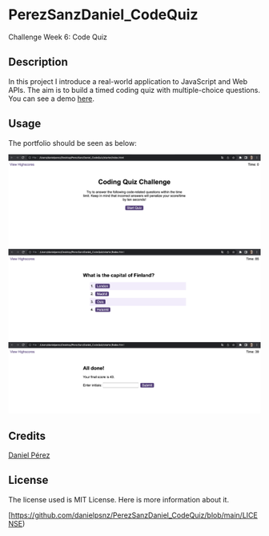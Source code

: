 # PerezSanzDaniel_CodeQuiz

Challenge Week 6: Code Quiz

## Description 

In this project I introduce a real-world application to JavaScript and Web APIs. The aim is to build a timed coding quiz with multiple-choice questions. You can see a demo [here](https://danielpsnz.github.io/PerezSanzDaniel_CodeQuiz/).

## Usage 

The portfolio should be seen as below: 

![alt text](./assets/sc1.png)
![alt text](./assets/sc2.png)
![alt text](./assets/sc3.png)


## Credits

[Daniel Pérez](https://github.com/danielpsnz)


## License

The license used is MIT License. Here is more information about it. 

[https://github.com/danielpsnz/PerezSanzDaniel_CodeQuiz/blob/main/LICENSE)

